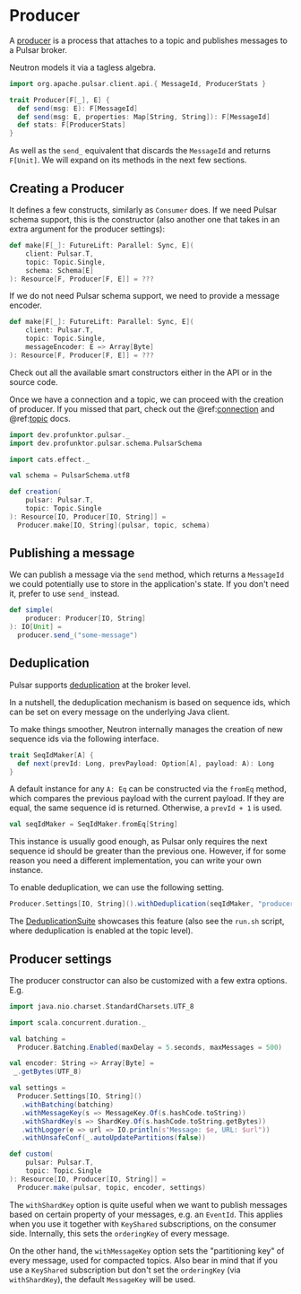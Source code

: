 # Producer

A [producer](https://pulsar.apache.org/docs/en/concepts-messaging/#producers) is a process that attaches to a topic and publishes messages to a Pulsar broker.

Neutron models it via a tagless algebra.

```scala mdoc:compile-only
import org.apache.pulsar.client.api.{ MessageId, ProducerStats }

trait Producer[F[_], E] {
  def send(msg: E): F[MessageId]
  def send(msg: E, properties: Map[String, String]): F[MessageId]
  def stats: F[ProducerStats]
}
```

As well as the `send_` equivalent that discards the `MessageId` and returns `F[Unit]`. We will expand on its methods in the next few sections.

## Creating a Producer

It defines a few constructs, similarly as `Consumer` does. If we need Pulsar schema support, this is the constructor (also another one that takes in an extra argument for the producer settings):

```scala
def make[F[_]: FutureLift: Parallel: Sync, E](
    client: Pulsar.T,
    topic: Topic.Single,
    schema: Schema[E]
): Resource[F, Producer[F, E]] = ???
```

If we do not need Pulsar schema support, we need to provide a message encoder.

```scala
def make[F[_]: FutureLift: Parallel: Sync, E](
    client: Pulsar.T,
    topic: Topic.Single,
    messageEncoder: E => Array[Byte]
): Resource[F, Producer[F, E]] = ???
```

Check out all the available smart constructors either in the API or in the source code.

Once we have a connection and a topic, we can proceed with the creation of producer. If you missed that part, check out the @ref:[connection](../reference/Connection.md) and @ref:[topic](../reference/Topic.md) docs.

```scala mdoc
import dev.profunktor.pulsar._
import dev.profunktor.pulsar.schema.PulsarSchema

import cats.effect._

val schema = PulsarSchema.utf8

def creation(
    pulsar: Pulsar.T,
    topic: Topic.Single
): Resource[IO, Producer[IO, String]] =
  Producer.make[IO, String](pulsar, topic, schema)
```

## Publishing a message

We can publish a message via the `send` method, which returns a `MessageId` we could potentially use to store in the application's state. If you don't need it, prefer to use `send_` instead.

```scala mdoc
def simple(
    producer: Producer[IO, String]
): IO[Unit] =
  producer.send_("some-message")
```

## Deduplication

Pulsar supports [deduplication](https://pulsar.apache.org/docs/en/concepts-messaging/#message-deduplication) at the broker level.

In a nutshell, the deduplication mechanism is based on sequence ids, which can be set on every message on the underlying Java client.

To make things smoother, Neutron internally manages the creation of new sequence ids via the following interface.

```scala mdoc
trait SeqIdMaker[A] {
  def next(prevId: Long, prevPayload: Option[A], payload: A): Long
}
```

A default instance for any `A: Eq` can be constructed via the `fromEq` method, which compares the previous payload with the current payload. If they are equal, the same sequence id is returned. Otherwise, a `prevId + 1` is used.

```scala mdoc
val seqIdMaker = SeqIdMaker.fromEq[String]
```

This instance is usually good enough, as Pulsar only requires the next sequence id should be greater than the previous one. However, if for some reason you need a different implementation, you can write your own instance.

To enable deduplication, we can use the following setting.

```scala mdoc
Producer.Settings[IO, String]().withDeduplication(seqIdMaker, "producer-name-1")
```

The [DeduplicationSuite](https://github.com/profunktor/neutron/blob/main/tests/src/it/scala/dev/profunktor/pulsar/DeduplicationSuite.scala) showcases this feature (also see the `run.sh` script, where deduplication is enabled at the topic level).

## Producer settings

The producer constructor can also be customized with a few extra options. E.g.

```scala mdoc
import java.nio.charset.StandardCharsets.UTF_8

import scala.concurrent.duration._

val batching =
  Producer.Batching.Enabled(maxDelay = 5.seconds, maxMessages = 500)

val encoder: String => Array[Byte] =
 _.getBytes(UTF_8)

val settings =
  Producer.Settings[IO, String]()
   .withBatching(batching)
   .withMessageKey(s => MessageKey.Of(s.hashCode.toString))
   .withShardKey(s => ShardKey.Of(s.hashCode.toString.getBytes))
   .withLogger(e => url => IO.println(s"Message: $e, URL: $url"))
   .withUnsafeConf(_.autoUpdatePartitions(false))

def custom(
    pulsar: Pulsar.T,
    topic: Topic.Single
): Resource[IO, Producer[IO, String]] =
  Producer.make(pulsar, topic, encoder, settings)
```

The `withShardKey` option is quite useful when we want to publish messages based on certain property of your messages, e.g. an `EventId`. This applies when you use it together with `KeyShared` subscriptions, on the consumer side. Internally, this sets the `orderingKey` of every message.

On the other hand, the `withMessageKey` option sets the "partitioning key" of every message, used for compacted topics. Also bear in mind that if you use a `KeyShared` subscription but don't set the `orderingKey` (via `withShardKey`), the default `MessageKey` will be used.
